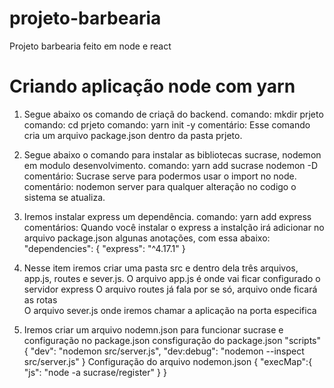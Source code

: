 # projeto-barbearia
Projeto barbearia feito em node e react

# Criando aplicação node com yarn
  
  1) Segue abaixo os comando de criaçã do backend.
     comando: mkdir prjeto
     comando: cd prjeto
     comando: yarn init -y 
     comentário: Esse comando cria um arquivo package.json dentro da pasta prjeto. 
  
  2) Segue abaixo o comando para instalar as bibliotecas sucrase, nodemon em modulo desenvolvimento. 
        comando:    yarn add sucrase nodemon -D   
     comentário: Sucrase serve para podermos usar o import no node.
     comentário: nodemon server para qualquer alteração no codigo o sistema se atualiza.
     
 3) Iremos instalar express um dependência. 
    comando: yarn add express 
    comentários: Quando você instalar o express a instalção irá adicionar no arquivo package.json algunas anotações, com essa abaixo: 
       "dependencies": {
       "express": "^4.17.1"
    }
4) Nesse item iremos criar uma pasta src e dentro dela três arquivos, app.js, routes e sever.js.
     O arquivo app.js é onde vai ficar configurado o servidor express 
     O arquivo routes já fala por se só, arquivo onde ficará as rotas  
     O arquivo sever.js onde iremos chamar a aplicação na porta especifica 
     
5) Iremos criar um arquivo nodemn.json para funcionar sucrase e configuração no package.json
   consfiguração do package.json
    "scripts" {
               "dev": "nodemon src/server.js",
               "dev:debug": "nodemon --inspect src/server.js" 
               }
   Configuração do arquivo nodemon.json
       {
        "execMap":{
               "js": "node -a sucrase/register"
                 }
       }
               
     
   
      
